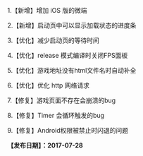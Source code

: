 1.【新增】增加 iOS 版的微端

2.【新增】启动页中可以显示加载状态的进度条

3.【优化】减少启动页的等待时间

4.【优化】release 模式编译时关闭FPS面板

5.【优化】游戏地址没有html文件名时自动补全

6.【优化】优化 http 网络请求

7.【修复】游戏页面不存在会崩溃的bug

8.【修复】Timer 会循环触发的bug

9.【修复】Android权限被禁止时闪退的问题

**【发布日期】：2017-07-28**